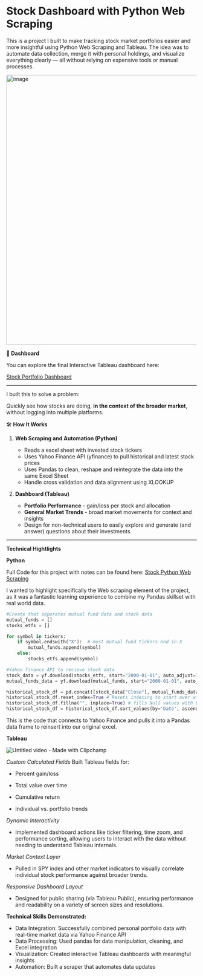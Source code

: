 # Stock Dashboard with Python Web Scraping

This is a project I built to make tracking stock market portfolios easier and more insightful using Python Web Scraping and Tableau. The idea was to automate data collection, merge it with personal holdings, and visualize everything clearly — all without relying on expensive tools or manual processes.

<img width="1073" height="714" alt="image" src="https://github.com/user-attachments/assets/01e16a96-1288-46d3-b4c9-c1070f9fe840" />

**🔗 Dashboard**

You can explore the final Interactive Tableau dashboard here: 

[Stock Portfolio Dashboard](https://public.tableau.com/app/profile/robert.smith7087/viz/StockPortfolioDashboard_17527175741930/StockPort2#1.)

---

I built this to solve a problem: 

Quickly see how stocks are doing, **in the context of the broader market**, without logging into multiple platforms.

🛠️ **How It Works**

1) **Web Scraping and Automation (Python)**
   - Reads a excel sheet with invested stock tickers
   - Uses Yahoo Finance API (yfinance) to pull historical and latest stock prices
   - Uses Pandas to clean, reshape and reintegrate the data into the same Excel Sheet
   - Handle cross validation and data alignment using XLOOKUP
  
2) **Dashboard (Tableau)**
   - **Portfolio Performance** - gain/loss per stock and allocation
   - **General Market Trends** - broad market movements for context and insights
   - Design for non-technical users to easily explore and generate (and answer) questions about their investments
  
---

**Technical Hightlights**

**Python** 

Full Code for this project with notes can be found here: [Stock Python Web Scraping](https://github.com/SimpleStepper/Stock-Dashboard-With-Python-Web-Scraping/blob/main/Stock%20Market%20Scraper.ipynb)

I wanted to highlight specifically the Web scraping element of the project, as it was a fantastic learning experience to combine my Pandas skillset with real world data. 

```python
#Create that seperates mutual fund data and stock data
mutual_funds = []
stocks_etfs = []

for symbol in tickers:
    if symbol.endswith("X"):  # most mutual fund tickers end in X
        mutual_funds.append(symbol)
    else:
        stocks_etfs.append(symbol)

#Yahoo finance API to recieve stock data
stock_data = yf.download(stocks_etfs, start="2000-01-01", auto_adjust=True)
mutual_funds_data = yf.download(mutual_funds, start="2000-01-01", auto_adjust=True)

historical_stock_df = pd.concat([stock_data["Close"], mutual_funds_data["Close"]]) # Combines Stocks and Mutual Funds into One dataframe (excel sheet)
historical_stock_df.reset_index=True # Resets indexing to start over with new columns 
historical_stock_df.fillna("", inplace=True) # fills Null values with Blanks instead of Errors/random data
historical_stock_df = historical_stock_df.sort_values(by='Date', ascending=False) # Sorts the data from Descending data (starts at 2025 rather than 2000)
```

This is the code that connects to Yahoo Finance and pulls it into a Pandas data frame to reinsert into our original excel. 

**Tableau** 

![Untitled video - Made with Clipchamp](https://github.com/user-attachments/assets/bcbe1eb4-2ad9-4915-b6d6-7e80807ccaa1)


*Custom Calculated Fields*
Built Tableau fields for:

- Percent gain/loss

- Total value over time

- Cumulative return

- Individual vs. portfolio trends

*Dynamic Interactivity*

- Implemented dashboard actions like ticker filtering, time zoom, and performance sorting, allowing users to interact with the data without needing to understand Tableau internals.

*Market Context Layer*

- Pulled in SPY index and other market indicators to visually correlate individual stock performance against broader trends.

*Responsive Dashboard Layout*

- Designed for public sharing (via Tableau Public), ensuring performance and readability on a variety of screen sizes and resolutions.



**Technical Skills Demonstrated:**

- Data Integration: Successfully combined personal portfolio data with real-time market data via Yahoo Finance API
- Data Processing: Used pandas for data manipulation, cleaning, and Excel integration
- Visualization: Created interactive Tableau dashboards with meaningful insights
- Automation: Built a scraper that automates data updates
